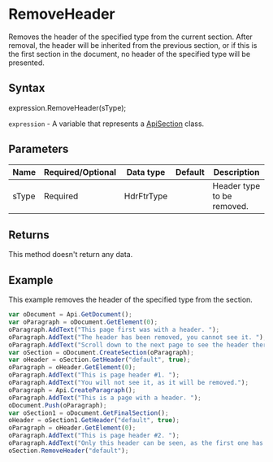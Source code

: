 # RemoveHeader

Removes the header of the specified type from the current section. After removal, the header will be inherited fromthe previous section, or if this is the first section in the document, no header of the specified type will be presented.

## Syntax

expression.RemoveHeader(sType);

`expression` - A variable that represents a [ApiSection](../ApiSection.md) class.

## Parameters

| **Name** | **Required/Optional** | **Data type** | **Default** | **Description** |
| ------------- | ------------- | ------------- | ------------- | ------------- |
| sType | Required | HdrFtrType |  | Header type to be removed. |

## Returns

This method doesn't return any data.

## Example

This example removes the header of the specified type from the section.

```javascript
var oDocument = Api.GetDocument();
var oParagraph = oDocument.GetElement(0);
oParagraph.AddText("This page first was with a header. ");
oParagraph.AddText("The header has been removed, you cannot see it. ");
oParagraph.AddText("Scroll down to the next page to see the header there.");
var oSection = oDocument.CreateSection(oParagraph);
var oHeader = oSection.GetHeader("default", true);
oParagraph = oHeader.GetElement(0);
oParagraph.AddText("This is page header #1. ");
oParagraph.AddText("You will not see it, as it will be removed.");
oParagraph = Api.CreateParagraph();
oParagraph.AddText("This is a page with a header. ");
oDocument.Push(oParagraph);
var oSection1 = oDocument.GetFinalSection();
oHeader = oSection1.GetHeader("default", true);
oParagraph = oHeader.GetElement(0);
oParagraph.AddText("This is page header #2. ");
oParagraph.AddText("Only this header can be seen, as the first one has been removed.");
oSection.RemoveHeader("default");
```
